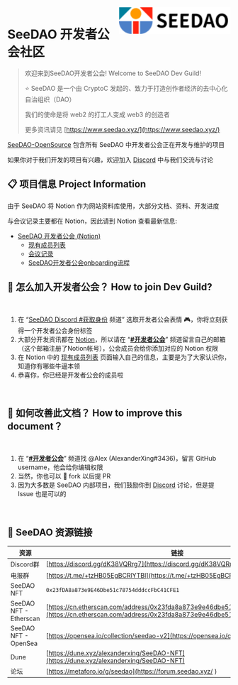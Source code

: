 <a href="https://seedao.xyz/">
    <img src="seedaoLogo.png" alt="SeeDAO logo" title="SeeDAO" align="right" height="60" />
</a>

# SeeDAO 开发者公会社区

> 欢迎来到SeeDAO开发者公会! Welcome to SeeDAO Dev Guild!
> 
> ⭐ SeeDAO 是一个由 CryptoC 发起的、致力于打造创作者经济的去中心化自治组织（DAO）
>
> 我们的使命是将 web2 的打工人变成 web3 的创造者
>
> 更多资讯请见 [https://www.seedao.xyz/](https://www.seedao.xyz/)
>

[SeeDAO-OpenSource](https://github.com/SeeDAO-OpenSource) 包含所有 SeeDAO 中开发者公会正在开发与维护的项目

如果你对于我们开发的项目有兴趣，欢迎加入 [Discord](https://discord.com/invite/4UmjBAG3pT) 中与我们交流与讨论
<br/>

## 📋 项目信息 Project Information

由于 SeeDAO 将 Notion 作为网站资料库使用，大部分文档、资料、开发进度

与会议记录主要都在 Notion，因此请到 Notion 查看最新信息:

- [SeeDAO 开发者公会 (Notion)](https://rowan-mollusk-a75.notion.site/98972f9683b74c419212c1e7ce53e725)
    - [现有成员列表](https://rowan-mollusk-a75.notion.site/d4377e7963224371b9284061032bd67e)
    - [会议记录](https://rowan-mollusk-a75.notion.site/b7e5d83033b8438887db92ee85cf09eb)
    - [SeeDAO开发者公会onboarding流程](https://rowan-mollusk-a75.notion.site/SeeDAO-onboarding-35e2c06d25c04af6a5d1a7ffdbba96e1)

## 🙋 怎么加入开发者公会？ How to join Dev Guild?
<br/>

1. 在 “[SeeDAO Discord #获取身份](https://discord.com/channels/841189467128594442/931033866146287657) 频道” 选取开发者公会表情 🎮，你将立刻获得一个开发者公会身份标签
2. 大部分开发资讯都在 [Notion](https://rowan-mollusk-a75.notion.site/98972f9683b74c419212c1e7ce53e725)，所以请在 “[**#开发者公会**](https://discord.com/channels/841189467128594442/918351013952503868)” 频道留言自己的邮箱（这个邮箱注册了Notion帐号），公会成员会给你添加对应的 Notion 权限
3. 在 Notion 中的 [现有成员列表](https://rowan-mollusk-a75.notion.site/d4377e7963224371b9284061032bd67e) 页面输入自己的信息，主要是为了大家认识你，知道你有哪些牛逼本领
4. 恭喜你，你已经是开发者公会的成员啦
<br/>

## 📝 如何改善此文档？ How to improve this document？
<br/>

1. 在 “[**#开发者公会**](https://discord.com/channels/841189467128594442/918351013952503868)” 频道找 @Alex (AlexanderXing#3436)，留言 GitHub username，他会给你编辑权限
2. 当然，你也可以 🍴 fork 以后提 PR
3. 因为大多数是 SeeDAO 内部项目，我们鼓励你到 [Discord](https://discord.com/channels/841189467128594442/918351013952503868) 讨论，但是提 Issue 也是可以的
<br/>

## 📌 SeeDAO 资源链接

| 资源    | 链接      |   |
|------------------------|-----------------------------------------------------------------------------------------------------------------------------------------------------------------|---|
| Discord群              | [https://discord.gg/dK38VQRrg7](https://discord.gg/dK38VQRrg7)   |   |
| 电报群  | [https://t.me/+tzHB05EgBCRlYTBl](https://t.me/+tzHB05EgBCRlYTBl) |   |
| SeeDAO NFT             | `0x23fDA8a873e9E46Dbe51c78754dddccFbC41CFE1`           |   |
| SeeDAO NFT - Etherscan | [https://cn.etherscan.com/address/0x23fda8a873e9e46dbe51c78754dddccfbc41cfe1](https://cn.etherscan.com/address/0x23fda8a873e9e46dbe51c78754dddccfbc41cfe1) |   |
| SeeDAO NFT - OpenSea   | [https://opensea.io/collection/seedao-v2](https://opensea.io/collection/seedao-v2)             |   |
| Dune    | [https://dune.xyz/alexanderxing/SeeDAO-NFT](https://dune.xyz/alexanderxing/SeeDAO-NFT)         |   |
| 论坛    | [https://metaforo.io/g/seedao](https://forum.seedao.xyz/ )        |   |